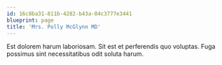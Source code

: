 ```yaml
---
id: 16c8ba31-811b-4282-b43a-04c3777e3441
blueprint: page
title: 'Mrs. Polly McGlynn MD'
---
```

Est dolorem harum laboriosam. Sit est et perferendis quo voluptas. Fuga possimus sint necessitatibus odit soluta harum.